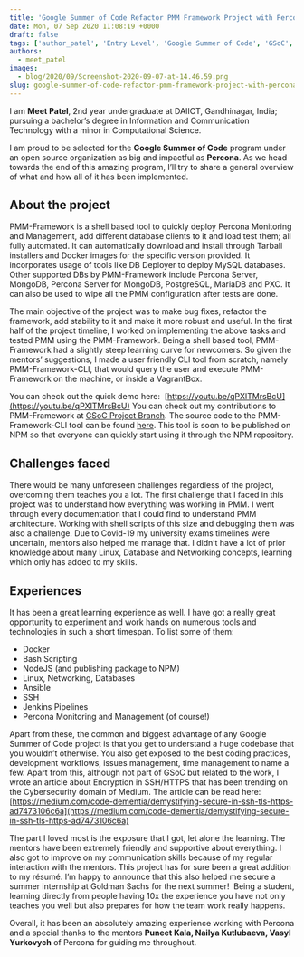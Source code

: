 ```yaml
---
title: 'Google Summer of Code Refactor PMM Framework Project with Percona'
date: Mon, 07 Sep 2020 11:08:19 +0000
draft: false
tags: ['author_patel', 'Entry Level', 'Google Summer of Code', 'GSoC', 'MySQL', 'MySQL', 'Open Source Databases', 'PMM', 'Tools']
authors:
  - meet_patel
images:
  - blog/2020/09/Screenshot-2020-09-07-at-14.46.59.png
slug: google-summer-of-code-refactor-pmm-framework-project-with-percona
---
```


I am **Meet Patel**, 2nd year undergraduate at DAIICT, Gandhinagar, India; pursuing a bachelor’s degree in Information and Communication Technology with a minor in Computational Science. 

I am proud to be selected for the **Google Summer of Code** program under an open source organization as big and impactful as **Percona**. As we head towards the end of this amazing program, I’ll try to share a general overview of what and how all of it has been implemented.

About the project
-----------------

PMM-Framework is a shell based tool to quickly deploy Percona Monitoring and Management, add different database clients to it and load test them; all fully automated. It can automatically download and install through Tarball installers and Docker images for the specific version provided. It incorporates usage of tools like DB Deployer to deploy MySQL databases. Other supported DBs by PMM-Framework include Percona Server, MongoDB, Percona Server for MongoDB, PostgreSQL, MariaDB and PXC. It can also be used to wipe all the PMM configuration after tests are done. 

The main objective of the project was to make bug fixes, refactor the framework, add stability to it and make it more robust and useful. In the first half of the project timeline, I worked on implementing the above tasks and tested PMM using the PMM-Framework. Being a shell based tool, PMM-Framework had a slightly steep learning curve for newcomers. So given the mentors’ suggestions, I made a user friendly CLI tool from scratch, namely PMM-Framework-CLI, that would query the user and execute PMM-Framework on the machine, or inside a VagrantBox. 

You can check out the quick demo here:  [https://youtu.be/qPXlTMrsBcU](https://youtu.be/qPXlTMrsBcU) You can check out my contributions to PMM-Framework at [GSoC Project Branch](https://github.com/percona/pmm-qa/tree/GSOC-2020). The source code to the PMM-Framework-CLI tool can be found [here](https://github.com/Percona-Lab/pmm-framework-cli). This tool is soon to be published on NPM so that everyone can quickly start using it through the NPM repository.

Challenges faced
----------------

There would be many unforeseen challenges regardless of the project, overcoming them teaches you a lot. The first challenge that I faced in this project was to understand how everything was working in PMM. I went through every documentation that I could find to understand PMM architecture. Working with shell scripts of this size and debugging them was also a challenge. Due to Covid-19 my university exams timelines were uncertain, mentors also helped me manage that. I didn’t have a lot of prior knowledge about many Linux, Database and Networking concepts, learning which only has added to my skills.

Experiences
-----------

It has been a great learning experience as well. I have got a really great opportunity to experiment and work hands on numerous tools and technologies in such a short timespan. To list some of them:

*   Docker
*   Bash Scripting
*   NodeJS (and publishing package to NPM)
*   Linux, Networking, Databases
*   Ansible
*   SSH
*   Jenkins Pipelines
*   Percona Monitoring and Management (of course!)

Apart from these, the common and biggest advantage of any Google Summer of Code project is that you get to understand a huge codebase that you wouldn’t otherwise. You also get exposed to the best coding practices, development workflows, issues management, time management to name a few. Apart from this, although not part of GSoC but related to the work, I wrote an article about Encryption in SSH/HTTPS that has been trending on the Cybersecurity domain of Medium. The article can be read here: [https://medium.com/code-dementia/demystifying-secure-in-ssh-tls-https-ad7473106c6a](https://medium.com/code-dementia/demystifying-secure-in-ssh-tls-https-ad7473106c6a) 

The part I loved most is the exposure that I got, let alone the learning. The mentors have been extremely friendly and supportive about everything. I also got to improve on my communication skills because of my regular interaction with the mentors. This project has for sure been a great addition to my résumé. I’m happy to announce that this also helped me secure a summer internship at Goldman Sachs for the next summer!  Being a student, learning directly from people having 10x the experience you have not only teaches you well but also prepares for how the team work really happens. 

Overall, it has been an absolutely amazing experience working with Percona and a special thanks to the mentors **Puneet Kala, Nailya Kutlubaeva, Vasyl Yurkovych** of Percona for guiding me throughout.